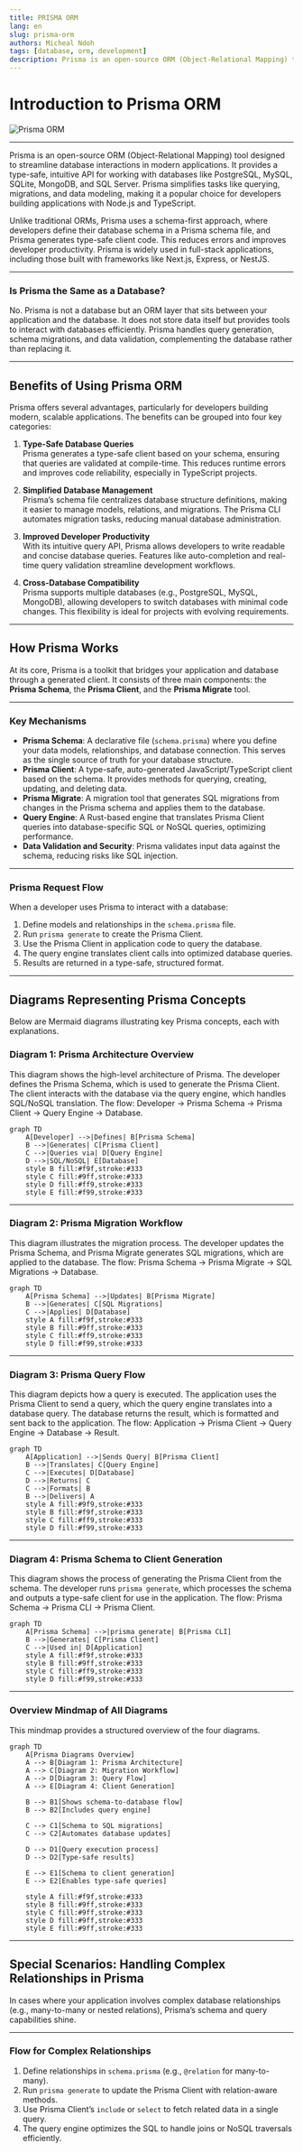 ```yaml
---
title: PRISMA ORM
lang: en
slug: prisma-orm
authors: Micheal Ndoh
tags: [database, orm, development]
description: Prisma is an open-source ORM (Object-Relational Mapping) tool that simplifies database interactions for developers by providing a type-safe, intuitive API.
---
```

# Introduction to Prisma ORM
![Prisma ORM](https://camo.githubusercontent.com/c40c71bc04ddc73535f5fcd4763d1d07a86fe0d0fb5e3b889c028fa42e239923/68747470733a2f2f692e696d6775722e636f6d2f5167774469654f2e706e67)


---

Prisma is an open-source ORM (Object-Relational Mapping) tool designed to streamline database interactions in modern applications. It provides a type-safe, intuitive API for working with databases like PostgreSQL, MySQL, SQLite, MongoDB, and SQL Server. Prisma simplifies tasks like querying, migrations, and data modeling, making it a popular choice for developers building applications with Node.js and TypeScript.

Unlike traditional ORMs, Prisma uses a schema-first approach, where developers define their database schema in a Prisma schema file, and Prisma generates type-safe client code. This reduces errors and improves developer productivity. Prisma is widely used in full-stack applications, including those built with frameworks like Next.js, Express, or NestJS.

---

### Is Prisma the Same as a Database?

No. Prisma is not a database but an ORM layer that sits between your application and the database. It does not store data itself but provides tools to interact with databases efficiently. Prisma handles query generation, schema migrations, and data validation, complementing the database rather than replacing it.

---

## Benefits of Using Prisma ORM

Prisma offers several advantages, particularly for developers building modern, scalable applications. The benefits can be grouped into four key categories:

1. **Type-Safe Database Queries**  
   Prisma generates a type-safe client based on your schema, ensuring that queries are validated at compile-time. This reduces runtime errors and improves code reliability, especially in TypeScript projects.

2. **Simplified Database Management**  
   Prisma’s schema file centralizes database structure definitions, making it easier to manage models, relations, and migrations. The Prisma CLI automates migration tasks, reducing manual database administration.

3. **Improved Developer Productivity**  
   With its intuitive query API, Prisma allows developers to write readable and concise database queries. Features like auto-completion and real-time query validation streamline development workflows.

4. **Cross-Database Compatibility**  
   Prisma supports multiple databases (e.g., PostgreSQL, MySQL, MongoDB), allowing developers to switch databases with minimal code changes. This flexibility is ideal for projects with evolving requirements.

---

## How Prisma Works

At its core, Prisma is a toolkit that bridges your application and database through a generated client. It consists of three main components: the **Prisma Schema**, the **Prisma Client**, and the **Prisma Migrate** tool.

---

### Key Mechanisms

- **Prisma Schema**: A declarative file (`schema.prisma`) where you define your data models, relationships, and database connection. This serves as the single source of truth for your database structure.
- **Prisma Client**: A type-safe, auto-generated JavaScript/TypeScript client based on the schema. It provides methods for querying, creating, updating, and deleting data.
- **Prisma Migrate**: A migration tool that generates SQL migrations from changes in the Prisma schema and applies them to the database.
- **Query Engine**: A Rust-based engine that translates Prisma Client queries into database-specific SQL or NoSQL queries, optimizing performance.
- **Data Validation and Security**: Prisma validates input data against the schema, reducing risks like SQL injection.

---

### Prisma Request Flow

When a developer uses Prisma to interact with a database:

1. Define models and relationships in the `schema.prisma` file.
2. Run `prisma generate` to create the Prisma Client.
3. Use the Prisma Client in application code to query the database.
4. The query engine translates client calls into optimized database queries.
5. Results are returned in a type-safe, structured format.


---

## Diagrams Representing Prisma Concepts

Below are Mermaid diagrams illustrating key Prisma concepts, each with explanations.

### Diagram 1: Prisma Architecture Overview

This diagram shows the high-level architecture of Prisma. The developer defines the Prisma Schema, which is used to generate the Prisma Client. The client interacts with the database via the query engine, which handles SQL/NoSQL translation. The flow: Developer → Prisma Schema → Prisma Client → Query Engine → Database.

```mermaid
graph TD
    A[Developer] -->|Defines| B[Prisma Schema]
    B -->|Generates| C[Prisma Client]
    C -->|Queries via| D[Query Engine]
    D -->|SQL/NoSQL| E[Database]
    style B fill:#f9f,stroke:#333
    style C fill:#9ff,stroke:#333
    style D fill:#ff9,stroke:#333
    style E fill:#f99,stroke:#333
```

---

### Diagram 2: Prisma Migration Workflow

This diagram illustrates the migration process. The developer updates the Prisma Schema, and Prisma Migrate generates SQL migrations, which are applied to the database. The flow: Prisma Schema → Prisma Migrate → SQL Migrations → Database.

```mermaid
graph TD
    A[Prisma Schema] -->|Updates| B[Prisma Migrate]
    B -->|Generates| C[SQL Migrations]
    C -->|Applies| D[Database]
    style A fill:#f9f,stroke:#333
    style B fill:#9ff,stroke:#333
    style C fill:#ff9,stroke:#333
    style D fill:#f99,stroke:#333
```

---

### Diagram 3: Prisma Query Flow

This diagram depicts how a query is executed. The application uses the Prisma Client to send a query, which the query engine translates into a database query. The database returns the result, which is formatted and sent back to the application. The flow: Application → Prisma Client → Query Engine → Database → Result.

```mermaid
graph TD
    A[Application] -->|Sends Query| B[Prisma Client]
    B -->|Translates| C[Query Engine]
    C -->|Executes| D[Database]
    D -->|Returns| C
    C -->|Formats| B
    B -->|Delivers| A
    style A fill:#9f9,stroke:#333
    style B fill:#f9f,stroke:#333
    style C fill:#ff9,stroke:#333
    style D fill:#f99,stroke:#333
```

---

### Diagram 4: Prisma Schema to Client Generation

This diagram shows the process of generating the Prisma Client from the schema. The developer runs `prisma generate`, which processes the schema and outputs a type-safe client for use in the application. The flow: Prisma Schema → Prisma CLI → Prisma Client.

```mermaid
graph TD
    A[Prisma Schema] -->|prisma generate| B[Prisma CLI]
    B -->|Generates| C[Prisma Client]
    C -->|Used in| D[Application]
    style A fill:#f9f,stroke:#333
    style B fill:#9ff,stroke:#333
    style C fill:#ff9,stroke:#333
    style D fill:#f99,stroke:#333
```

---

### Overview Mindmap of All Diagrams

This mindmap provides a structured overview of the four diagrams.

```mermaid
graph TD
    A[Prisma Diagrams Overview]
    A --> B[Diagram 1: Prisma Architecture]
    A --> C[Diagram 2: Migration Workflow]
    A --> D[Diagram 3: Query Flow]
    A --> E[Diagram 4: Client Generation]
    
    B --> B1[Shows schema-to-database flow]
    B --> B2[Includes query engine]
    
    C --> C1[Schema to SQL migrations]
    C --> C2[Automates database updates]
    
    D --> D1[Query execution process]
    D --> D2[Type-safe results]
    
    E --> E1[Schema to client generation]
    E --> E2[Enables type-safe queries]
    
    style A fill:#f9f,stroke:#333
    style B fill:#9ff,stroke:#333
    style C fill:#9ff,stroke:#333
    style D fill:#9ff,stroke:#333
    style E fill:#9ff,stroke:#333
```

---

## Special Scenarios: Handling Complex Relationships in Prisma

In cases where your application involves complex database relationships (e.g., many-to-many or nested relations), Prisma’s schema and query capabilities shine.

---

### Flow for Complex Relationships

1. Define relationships in `schema.prisma` (e.g., `@relation` for many-to-many).
2. Run `prisma generate` to update the Prisma Client with relation-aware methods.
3. Use Prisma Client’s `include` or `select` to fetch related data in a single query.
4. The query engine optimizes the SQL to handle joins or NoSQL traversals efficiently.
